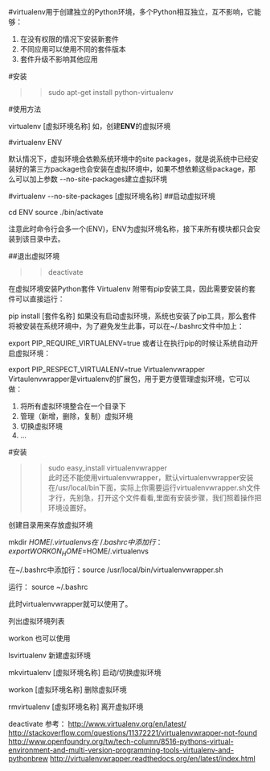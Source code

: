 #virtualenv用于创建独立的Python环境，多个Python相互独立，互不影响，它能够：

1. 在没有权限的情况下安装新套件
2. 不同应用可以使用不同的套件版本
3. 套件升级不影响其他应用

#安装

>> sudo apt-get install python-virtualenv

#使用方法

virtualenv [虚拟环境名称] 
如，创建**ENV**的虚拟环境

#virtualenv ENV

默认情况下，虚拟环境会依赖系统环境中的site packages，就是说系统中已经安装好的第三方package也会安装在虚拟环境中，如果不想依赖这些package，那么可以加上参数 --no-site-packages建立虚拟环境

#virtualenv --no-site-packages [虚拟环境名称]
##启动虚拟环境
>>
 cd ENV
 source ./bin/activate

注意此时命令行会多一个(ENV)，ENV为虚拟环境名称，接下来所有模块都只会安装到该目录中去。

##退出虚拟环境

>> deactivate

在虚拟环境安装Python套件
Virtualenv 附带有pip安装工具，因此需要安装的套件可以直接运行：

pip install [套件名称]
如果没有启动虚拟环境，系统也安装了pip工具，那么套件将被安装在系统环境中，为了避免发生此事，可以在~/.bashrc文件中加上：

export PIP_REQUIRE_VIRTUALENV=true
或者让在执行pip的时候让系统自动开启虚拟环境：

export PIP_RESPECT_VIRTUALENV=true
Virtualenvwrapper
Virtaulenvwrapper是virtualenv的扩展包，用于更方便管理虚拟环境，它可以做：
1. 将所有虚拟环境整合在一个目录下
2. 管理（新增，删除，复制）虚拟环境
3. 切换虚拟环境
4. ...

#安装

>> sudo easy_install virtualenvwrapper  
此时还不能使用virtualenvwrapper，默认virtualenvwrapper安装在/usr/local/bin下面，实际上你需要运行virtualenvwrapper.sh文件才行，先别急，打开这个文件看看,里面有安装步骤，我们照着操作把环境设置好。

创建目录用来存放虚拟环境

mkdir $HOME/.virtualenvs
在~/.bashrc中添加行： export WORKON_HOME=$HOME/.virtualenvs

在~/.bashrc中添加行：source /usr/local/bin/virtualenvwrapper.sh

运行： source ~/.bashrc

此时virtualenvwrapper就可以使用了。

列出虚拟环境列表

workon
也可以使用

lsvirtualenv
新建虚拟环境

mkvirtualenv [虚拟环境名称]
启动/切换虚拟环境

workon [虚拟环境名称]
删除虚拟环境

rmvirtualenv [虚拟环境名称]
离开虚拟环境

deactivate
参考：
http://www.virtualenv.org/en/latest/
http://stackoverflow.com/questions/11372221/virtualenvwrapper-not-found
http://www.openfoundry.org/tw/tech-column/8516-pythons-virtual-environment-and-multi-version-programming-tools-virtualenv-and-pythonbrew
http://virtualenvwrapper.readthedocs.org/en/latest/index.html